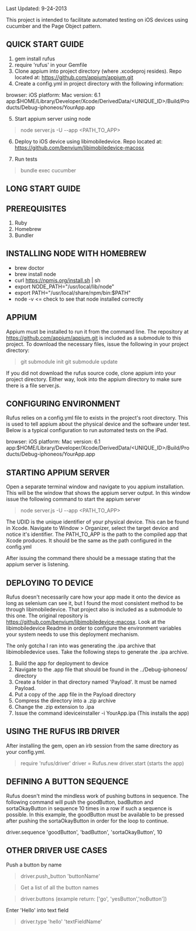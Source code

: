 Last Updated: 9-24-2013

This project is intended to facilitate automated testing on iOS devices using cucumber and the Page Object pattern. 


QUICK START GUIDE
-----------------
1. gem install rufus
2. require 'rufus' in your Gemfile
3. Clone appium into project directory (where .xcodeproj resides). Repo located at: https://github.com/appium/appium.git
4. Create a config.yml in project directory with the following information:

browser: iOS
platform: Mac
version: 6.1
app:$HOME/Library/Developer/Xcode/DerivedData/<UNIQUE_ID>/Build/Products/Debug-iphoneos/YourApp.app 

5. Start appium server using node
>node server.js -U <UDID> --app <PATH_TO_APP>

6. Deploy to iOS device using libimobiledevice. Repo located at: https://github.com/benvium/libimobiledevice-macosx

7. Run tests
>bundle exec cucumber


LONG START GUIDE
----------------

PREREQUISITES 
--------------------------
1. Ruby
2. Homebrew
3. Bundler

INSTALLING NODE WITH HOMEBREW
-----------------------------

- brew doctor
- brew install node
- curl https://npmjs.org/install.sh | sh
- export NODE_PATH="/usr/local/lib/node"
- export PATH="/usr/local/share/npm/bin:$PATH"
- node -v <= check to see that node installed correctly

APPIUM
------

Appium must be installed to run it from the command line. The repository at https://github.com/appium/appium.git is included as a submodule to this project. To download the necessary files, issue the following in your project directory:

>git submodule init
>git submodule update

If you did not download the rufus source code, clone appium into your project directory. Either way, look into the appium directory to make sure there is a file server.js. 

CONFIGURING ENVIRONMENT 
--------------------------------------------
Rufus relies on a config.yml file to exists in the project's root directory. This is used to tell appium about the physical device and the software under test. Below is a typical configuration to run automated tests on the iPad.

browser: iOS
platform: Mac
version: 6.1
app:$HOME/Library/Developer/Xcode/DerivedData/<UNIQUE_ID>/Build/Products/Debug-iphoneos/YourApp.app 

STARTING APPIUM SERVER
-----------------------------------------
Open a separate terminal window and navigate to you appium installation. This will be the window that shows the appium server output. In this window issue the following command to start the appium server

>node server.js -U <UDID> --app <PATH_TO_APP>

The UDID is the unique identifier of your physical device. This can be found in Xcode. Navigate to Window > Organizer, select the target device and notice it's identifier. The PATH_TO_APP is the path to the compiled app that Xcode produces. It should be the same as the path configured in the config.yml

After issuing the command there should be a message stating that the appium server is listening. 

DEPLOYING TO DEVICE
----------------------------------

Rufus doesn't necessarily care how your app made it onto the device as long as selenium can see it, but I found the most consistent method to be through libimobiledevice. That project also is included as a submodule to this one. The original repository is https://github.com/benvium/libimobiledevice-macosx. Look at the libimobiledevice Readme in order to configure the environment variables your system needs to use this deployment mechanism. 

The only gotcha I ran into was generating the .ipa archive that libimobiledevice uses. Take the following steps to generate the .ipa archive.

1. Build the app for deployment to device
2. Navigate to the .app file that should be found in the ../Debug-iphoneos/ directory
3. Create a folder in that directory named 'Payload'. It must be named Payload.
4. Put a copy of the .app file in the Payload directory
5. Compress the directory into a .zip archive
6. Change the .zip extension to .ipa
7. Issue the command ideviceinstaller -i YourApp.ipa (This installs the app)


USING THE RUFUS IRB DRIVER
--------------------------
After installing the gem, open an irb session from the same directory as your config.yml. 

>require 'rufus/driver'
>driver = Rufus.new
>driver.start (starts the app)


DEFINING A BUTTON SEQUENCE
--------------------------

Rufus doesn't mind the mindless work of pushing buttons in sequence. The following command will push the goodButton, badButton and sortaOkayButton in sequence 10 times in a row if such a sequence is possible. In this example, the goodButton must be available to be pressed after pushing the sortaOkayButton in order for the loop to continue. 

driver.sequence 'goodButton', 'badButton', 'sortaOkayButton', 10

OTHER DRIVER USE CASES
----------------------

Push a button by name

>driver.push_button 'buttonName'

>Get a list of all the button names

>driver.buttons (example return: ['go', 'yesButton','noButton'])

Enter 'Hello' into text field

>driver.type 'hello' 'textFieldName'
